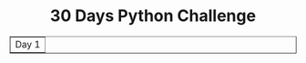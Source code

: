 <h1 align="center">30 Days Python Challenge</h1>
<table border="1" width="100%">
    <tr>
        <td><a>Day 1</a></td>
    </tr>
</table>